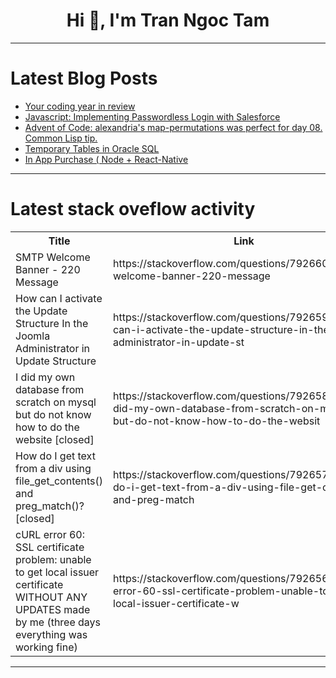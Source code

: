 <h1 align="center">Hi 👋, I'm Tran Ngoc Tam</h1>

---

# Latest Blog Posts 
<!-- BLOG-POST-LIST:START -->
- [Your coding year in review](https://dev.to/radchenko/your-coding-year-in-review-5e8f)
- [Javascript: Implementing Passwordless Login with Salesforce](https://dev.to/garciadiazjaime/javascript-implementing-passwordless-login-with-salesforce-42d8)
- [Advent of Code: alexandria&#39;s map-permutations was perfect for day 08. Common Lisp tip.](https://dev.to/vindarel/advent-of-code-alexandrias-map-permutations-was-perfect-for-day-08-common-lisp-tip-16il)
- [Temporary Tables in Oracle SQL](https://dev.to/mrcaption49/temporary-tables-in-oracle-sql-55d)
- [In App Purchase &lpar; Node + React-Native](https://dev.to/aliosaid01/in-app-purchase-node-react-native-256k)
<!-- BLOG-POST-LIST:END -->

---

# Latest stack oveflow activity
<table>
  <tr><th>Title</th><th>Link</th></tr>
  <!-- STACKOVERFLOW:START --><tr><td>SMTP Welcome Banner - 220 Message</td><td>https://stackoverflow.com/questions/79266011/smtp-welcome-banner-220-message</td></tr><tr><td>How can I activate the Update Structure In the Joomla Administrator in Update Structure</td><td>https://stackoverflow.com/questions/79265913/how-can-i-activate-the-update-structure-in-the-joomla-administrator-in-update-st</td></tr><tr><td>I did my own database from scratch on mysql but do not know how to do the website [closed]</td><td>https://stackoverflow.com/questions/79265809/i-did-my-own-database-from-scratch-on-mysql-but-do-not-know-how-to-do-the-websit</td></tr><tr><td>How do I get text from a div using file_get_contents&lpar;&rpar; and preg_match&lpar;&rpar;? [closed]</td><td>https://stackoverflow.com/questions/79265771/how-do-i-get-text-from-a-div-using-file-get-contents-and-preg-match</td></tr><tr><td>cURL error 60: SSL certificate problem: unable to get local issuer certificate WITHOUT ANY UPDATES made by me &lpar;three days everything was working fine&rpar;</td><td>https://stackoverflow.com/questions/79265684/curl-error-60-ssl-certificate-problem-unable-to-get-local-issuer-certificate-w</td></tr><!-- STACKOVERFLOW:END -->
</table>

---


